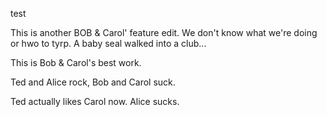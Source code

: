 test

This is another BOB & Carol' feature edit. We don't know what we're doing or hwo to tyrp.
A baby seal walked into a club...

This is Bob & Carol's best work.


Ted and Alice rock, Bob and Carol suck.

Ted actually likes Carol now. Alice sucks.
